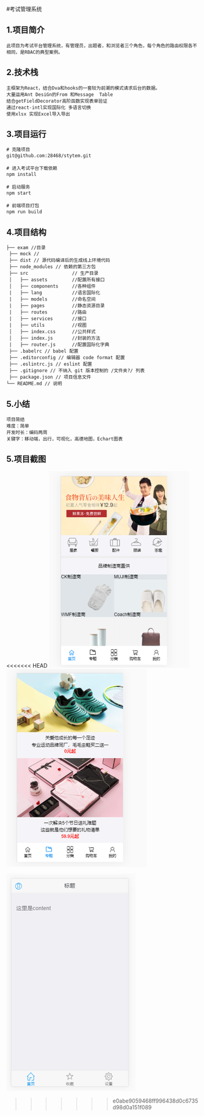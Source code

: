 ﻿#考试管理系统
<h2>1.项目简介</h2>

````
此项目为考试平台管理系统，有管理员，出题者，和浏览者三个角色，每个角色的路由权限各不相同，是RBAC的典型案例。
````
<h2>2.技术栈</h2>

````
主框架为React，结合Dva和hooks的一套较为前潮的模式请求后台的数据。
大量运用Ant DesiGn的From 和Message  Table 
结合getFieldDecorator高阶函数实现表单验证
通过react-intl实现国际化 多语言切换
使用xlsx 实现Excel导入导出
````
<h2>3.项目运行</h2>

````
# 克隆项目
git@github.com:28468/stytem.git

# 进入考试平台下载依赖
npm install

# 启动服务
npm start 

# 前端项目打包
npm run build
````
<h2>4.项目结构</h2>

````
├── exam //目录
 ├── mock // 
 ├── dist // 源代码编译后的生成线上环境代码
 ├── node_modules // 依赖的第三方包
 ├── src                // 生产目录
 │   ├── assets         //配置所有接口
 │   ├── components     //各种组件
 |   ├── lang           //语言国际化
 |   ├── models         //命名空间
 |   ├── pages          //静态资源目录
 |   ├── routes         //路由
 |   ├── services       //接口
 |   ├── utils          //视图
 │   ├── index.css      //公共样式
 │   ├── index.js       //封装的方法
 |   ├── router.js      //配置国际化字典
 ├── .babelrc // babel 配置
 ├── .editorconfig // 编辑器 code format 配置
 ├── .eslintrc.js // eslint 配置
 ├── .gitignore // 不纳入 git 版本控制的 /文件夹?/ 列表
 ├── package.json // 项目信息文件
└── README.md // 说明
````
<h2>5.小结</h2>

````
项目简结
难度：简单
开发时长：编码两周
关键字：移动端，出行，可视化，高德地图，Echart图表
````
<h2>5.项目截图</h2>


<<<<<<< HEAD
![tool-manager](./img/img1.png)
![tool-manager](./img/img2.png)

![Image text](https://raw.githubusercontent.com/hongmaju/light7Local/master/img/productShow/20170518152848.png)
>>>>>>> e0abe9059468ff996438d0c6735d98d0a151f089

